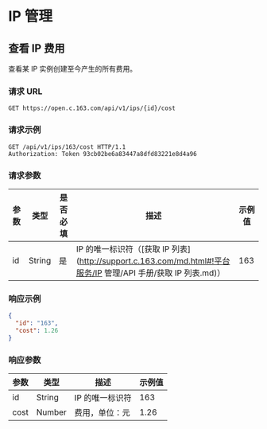 # IP 管理

## 查看 IP 费用

查看某 IP 实例创建至今产生的所有费用。

### 请求 URL

`GET https://open.c.163.com/api/v1/ips/{id}/cost`

### 请求示例

```http
GET /api/v1/ips/163/cost HTTP/1.1
Authorization: Token 93cb02be6a83447a8dfd83221e8d4a96
```

### 请求参数


| 参数 |  类型  | 是否必填 |                       描述                       | 示例值 |
|------|--------|----------|--------------------------------------------------|--------|
| id   | String | 是       | IP 的唯一标识符（[获取 IP 列表](http://support.c.163.com/md.html#!平台服务/IP 管理/API 手册/获取 IP 列表.md)） |    163 |


### 响应示例

```json
{
  "id": "163",
  "cost": 1.26
}
```

### 响应参数

| 参数 |  类型  |       描述      | 示例值 |
|------|--------|-----------------|--------|
| id   | String | IP 的唯一标识符 |    163 |
| cost | Number | 费用，单位：元  |   1.26 |
